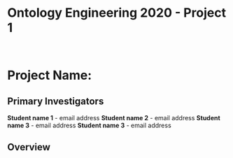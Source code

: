 # Ontology Engineering 2020 - Project 1

<br />
<h1><strong>Project Name: </strong></h1>

<h2>Primary Investigators</h2>
<strong>Student name 1</strong> - email address
<strong>Student name 2</strong> - email address
<strong>Student name 3</strong> - email address
<strong>Student name 3</strong> - email address

<h2>Overview</h2>